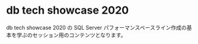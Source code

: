 # db tech showcase 2020
db tech showcase 2020 の SQL Server パフォーマンスベースライン作成の基本を学ぶのセッション用のコンテンツとなります。
